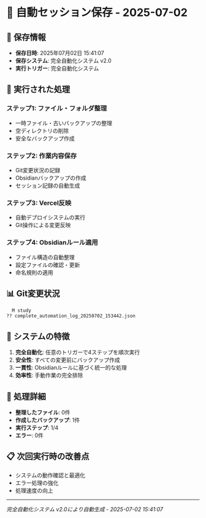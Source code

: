 # 🔄 自動セッション保存 - 2025-07-02

## 📅 保存情報
- **保存日時**: 2025年07月02日 15:41:07
- **保存システム**: 完全自動化システム v2.0
- **実行トリガー**: 完全自動化システム

## 🤖 実行された処理

### ステップ1: ファイル・フォルダ整理
- 一時ファイル・古いバックアップの整理
- 空ディレクトリの削除
- 安全なバックアップ作成

### ステップ2: 作業内容保存
- Git変更状況の記録
- Obsidianバックアップの作成
- セッション記録の自動生成

### ステップ3: Vercel反映
- 自動デプロイシステムの実行
- Git操作による変更反映

### ステップ4: Obsidianルール適用
- ファイル構造の自動整理
- 設定ファイルの確認・更新
- 命名規則の適用

## 📊 Git変更状況
```
  M study
?? complete_automation_log_20250702_153442.json
```

## 🎯 システムの特徴
1. **完全自動化**: 任意のトリガーで4ステップを順次実行
2. **安全性**: すべての変更前にバックアップ作成
3. **一貫性**: Obsidianルールに基づく統一的な処理
4. **効率性**: 手動作業の完全排除

## 🔗 処理詳細
- **整理したファイル**: 0件
- **作成したバックアップ**: 1件
- **実行ステップ**: 1/4
- **エラー**: 0件

## 📋 次回実行時の改善点
- システムの動作確認と最適化
- エラー処理の強化
- 処理速度の向上

---
*完全自動化システム v2.0により自動生成 - 2025-07-02 15:41:07*
